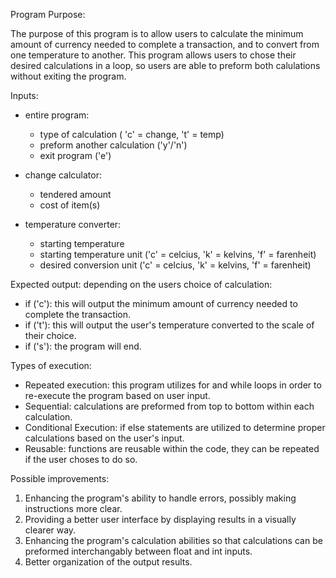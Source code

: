 Program Purpose: 

The purpose of this program is to allow users to calculate the minimum amount of currency needed to complete a transaction, and to convert from one temperature to another. This program allows users to chose their desired calculations in a loop, so users are able to preform both calulations without exiting the program. 

Inputs: 
- entire program:
  - type of calculation ( 'c' = change, 't' = temp)
  - preform another calculation ('y'/'n')
  - exit program ('e')
    
- change calculator: 
  -  tendered amount
  -  cost of item(s)
    
- temperature converter:
  -  starting temperature 
  -  starting temperature unit ('c' = celcius, 'k' = kelvins, 'f' = farenheit)
  -  desired conversion unit ('c' = celcius, 'k' = kelvins, 'f' = farenheit)

Expected output: 
  depending on the users choice of calculation: 
  - if ('c'): this will output the minimum amount of currency needed to complete the transaction. 
  - if ('t'): this will output the user's temperature converted to the scale of their choice. 
  - if ('s'): the program will end. 

 Types of execution: 
  - Repeated execution: this program utilizes for and while loops in order to re-execute the program based on user input.
  - Sequential: calculations are preformed from top to bottom within each calculation.
  - Conditional Execution: if else statements are utilized to determine proper calculations based on the user's input. 
  - Reusable: functions are reusable within the code, they can be repeated if the user choses to do so. 

Possible improvements: 
1. Enhancing the program's ability to handle errors, possibly making instructions more clear.
2. Providing a better user interface by displaying results in a visually clearer way.
3. Enhancing the program's calculation abilities so that calculations can be preformed interchangably between float and int inputs.
4. Better organization of the output results. 



    

